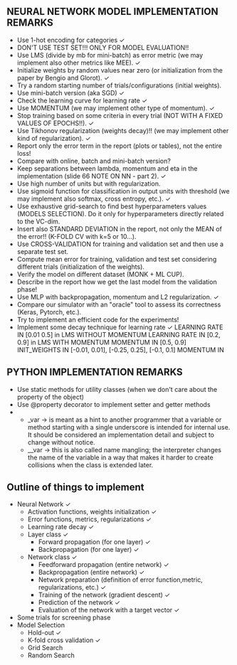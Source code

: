 ## NEURAL NETWORK MODEL IMPLEMENTATION REMARKS
- Use 1-hot encoding for categories ✓
- DON'T USE TEST SET!!! ONLY FOR MODEL EVALUATION!!
- Use LMS (divide by mb for mini-batch) as error metric (we may implement also other metrics like MEE). ✓
- Initialize weights by random values near zero (or initialization from the paper by Bengio and Glorot). ✓
- Try a random starting number of trials/configurations (initial weights).
- Use mini-batch version (aka SGD) ✓
- Check the learning curve for learning rate ✓
- Use MOMENTUM (we may implement other type of momentum). ✓
- Stop training based on some criteria in every trial (NOT WITH A FIXED VALUES OF EPOCHS!!). ✓
- Use Tikhonov regularization (weights decay)!! (we may implement other kind of regularization). ✓
- Report only the error term in the report (plots or tables), not the entire loss!
- Compare with online, batch and mini-batch version?
- Keep separations between lambda, momentum and eta in the implementation (slide 66 NOTE ON NN - part 2). ✓
- Use high number of units but with regularization.
- Use sigmoid function for classification in output units with threshold (we may implement also softmax, cross entropy, etc.). ✓
- Use exhaustive grid-search to find best hyperparameters values (MODELS SELECTION).
Do it only for hyperparameters directly related to the VC-dim.
- Insert also STANDARD DEVIATION in the report, not only the MEAN of the error!! (K-FOLD CV with k=5 or 10...).
- Use CROSS-VALIDATION for training and validation set and then use a separate test set.
- Compute mean error for training, validation and test set considering different trials (initialization of the weights).
- Verify the model on different dataset (MONK + ML CUP).
- Describe in the report how we get the last model from the validation phase!
- Use MLP with backpropagation, momentum and L2 regularization. ✓
- Compare our simulator with an "oracle" tool to assess its correctness (Keras, Pytorch, etc.).
- Try to implement an efficient code for the experiments!
- Implement some decay technique for learning rate ✓
LEARNING RATE IN [0.01 0.5] in LMS WITHOUT MOMENTUM
LEARNING RATE IN [0.2, 0.9] in LMS WITH MOMENTUM
MOMENTUM IN [0.5, 0.9]
INIT_WEIGHTS IN [-0.01, 0.01], [-0.25, 0.25], [-0.1, 0.1]
MOMENTUM IN 

## PYTHON IMPLEMENTATION REMARKS
- Use static methods for utility classes (when we don't care about the property of the object)
- Use @property decorator to implement setter and getter methods
-  
    - _var -> is meant as a hint to another programmer that a variable or method starting with a single underscore is intended for internal use.
    It should be considered an implementation detail and subject to change without notice.
    - __var -> this is also called name mangling; the interpreter changes the name of the variable in a way that makes it harder to create collisions when the class is extended later.

## Outline of things to implement
- Neural Network ✓
    - Activation functions, weights initialization ✓
    - Error functions, metrics, regularizations ✓
    - Learning rate decay ✓
    - Layer class ✓
        - Forward propagation (for one layer) ✓
        - Backpropagation (for one layer) ✓
    - Network class ✓
        - Feedforward propagation (entire network) ✓
        - Backpropagation (entire network) ✓
        - Network preparation (definition of error function,metric, regularizations, etc.) ✓
        - Training of the network (gradient descent) ✓
        - Prediction of the network ✓
        - Evaluation of the network with a target vector ✓
- Some trials for screening phase
- Model Selection
    - Hold-out ✓
    - K-fold cross validation ✓
    - Grid Search
    - Random Search
